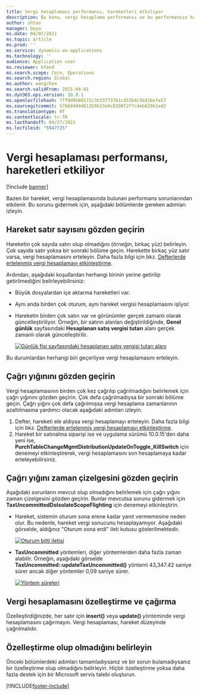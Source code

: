 ```yaml
---
title: Vergi hesaplaması performansı, hareketleri etkiliyor
description: Bu konu, vergi hesaplama performansı ve bu performansın hareketler üzerindeki etkisiyle ilgili sorun giderme bilgiler sağlar.
author: shtao
manager: beya
ms.date: 04/07/2021
ms.topic: article
ms.prod: ''
ms.service: dynamics-ax-applications
ms.technology: ''
audience: Application user
ms.reviewer: kfend
ms.search.scope: Core, Operations
ms.search.region: Global
ms.author: wangchen
ms.search.validFrom: 2021-04-01
ms.dyn365.ops.version: 10.0.1
ms.openlocfilehash: 7ff9d9b80172c3b337737b1cd53b4c56d1befe57
ms.sourcegitcommit: 57668404d61359b33e0c0280f2f7c4eb829b1ed2
ms.translationtype: HT
ms.contentlocale: tr-TR
ms.lasthandoff: 04/27/2021
ms.locfileid: "5947725"
---
```

# <a name="tax-calculation-performance-affects-transactions"></a>Vergi hesaplaması performansı, hareketleri etkiliyor

[!include [banner](../includes/banner.md)]

Bazen bir hareket, vergi hesaplamasında bulunan performans sorunlarından etkilenir. Bu sorunu gidermek için, aşağıdaki bölümlerde gereken adımları izleyin.

## <a name="review-the-transaction-line-count"></a>Hareket satır sayısını gözden geçirin

Hareketin çok sayıda satırı olup olmadığını (örneğin, birkaç yüz) belirleyin. Çok sayıda satır yoksa bir sonraki bölüme geçin. Harekette birkaç yüz satır varsa, vergi hesaplamasını erteleyin. Daha fazla bilgi için bkz. [Defterlerde ertelenmiş vergi hesaplamayı etkinleştirme](enable-delayed-tax-calculation.md). 

Ardından, aşağıdaki koşullardan herhangi birinin yerine getirilip getirilmediğini belirleyebilirsiniz:

- Büyük dosyalardan içe aktarma hareketleri var.
- Aynı anda birden çok oturum, aynı hareket vergisi hesaplamasını işliyor.
- Hareketin birden çok satırı var ve görünümler gerçek zamanlı olarak güncelleştiriliyor. Örneğin, bir satırın alanları değiştirildiğinde, **Genel günlük** sayfasındaki **Hesaplanan satış vergisi tutarı** alanı gerçek zamanlı olarak güncelleştirilir.

   [![Günlük fişi sayfasındaki hesaplanan satış vergisi tutarı alanı](./media/tax-calculation-bad-performance-impacts-transaction-Picture1.png)](./media/tax-calculation-bad-performance-impacts-transaction-Picture1.png)

Bu durumlardan herhangi biri geçerliyse vergi hesaplamasını erteleyin.

## <a name="review-the-call-stack"></a>Çağrı yığınını gözden geçirin

Vergi hesaplamasının birden çok kez çağrılıp çağrılmadığını belirlemek için çağrı yığınını gözden geçirin. Çok defa çağrılmadıysa bir sonraki bölüme geçin. Çağrı yığını çok defa çağrılmışsa vergi hesaplama zamanlarının azaltılmasına yardımcı olacak aşağıdaki adımları izleyin.

1. Defter, hareketi ele aldıysa vergi hesaplamayı erteleyin. Daha fazla bilgi için bkz. [Defterlerde ertelenmiş vergi hesaplamayı etkinleştirme](enable-delayed-tax-calculation.md).
2. Hareket bir satınalma siparişi ise ve uygulama sürümü 10.0.15'den daha yeni ise, **PurchTableChangeMgmtDistributionUpdateOnToggle_KillSwitch** için denemeyi etkinleştirerek, vergi hesaplamasını son hesaplamaya kadar erteleyebilirsiniz.

## <a name="review-the-call-stack-timeline"></a>Çağrı yığını zaman çizelgesini gözden geçirin

Aşağıdaki sorunların mevcut olup olmadığını belirlemek için çağrı yığını zaman çizelgesini gözden geçirin. Bunlar mevcutsa sorunu gidermek için **TaxUncommittedDoIsolateScopeFlighting** için denemeyi etkinleştirin.

- Hareket, sistemin oturum sona erene kadar yanıt vermemesine neden olur. Bu nedenle, hareket vergi sonucunu hesaplayamıyor. Aşağıdaki görselde, aldığınız "Oturum sona erdi" ileti kutusu gösterilmektedir.

    [![Oturum bitti iletisi](./media/tax-calculation-bad-performance-impacts-transaction-Picture2.png)](./media/tax-calculation-bad-performance-impacts-transaction-Picture2.png)

- **TaxUncommitted** yöntemleri, diğer yöntemlerden daha fazla zaman alabilir. Örneğin, aşağıdaki görselde **TaxUncommitted::updateTaxUncommitted()** yöntemi 43,347.42 saniye sürer ancak diğer yöntemler 0,09 saniye sürer.

    [![Yöntem süreleri](./media/tax-calculation-bad-performance-impacts-transaction-Picture3.png)](./media/tax-calculation-bad-performance-impacts-transaction-Picture3.png)

## <a name="customizing-and-calling-tax-calculation"></a>Vergi hesaplamasını özelleştirme ve çağırma

Özelleştirdiğinizde, her satır için **insert()** veya **update()** yönteminde vergi hesaplamasını çağırmayın. Vergi hesaplaması, hareket düzeyinde çağrılmalıdır.

## <a name="determine-whether-customization-exists"></a>Özelleştirme olup olmadığını belirleyin

Önceki bölümlerdeki adımları tamamladıysanız ve bir sorun bulamadıysanız bir özelleştirme olup olmadığını belirleyin. Hiçbir özelleştirme yoksa daha fazla destek için bir Microsoft servis talebi oluşturun.

[!INCLUDE[footer-include](../../includes/footer-banner.md)]
